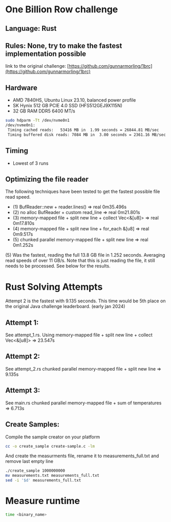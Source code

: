 # One Billion Row challenge
## Language: Rust
## Rules: None, try to make the fastest implementation possible

link to the original challenge: [https://github.com/gunnarmorling/1brc](https://github.com/gunnarmorling/1brc)

## Hardware
- AMD 7840HS, Ubuntu Linux 23.10, balanced power profile
- SK Hynix 512 GB PCIE 4.0 SSD (HFS512GEJ9X115N)
- 32 GB RAM DDR5 6400 MT/s

```bash
sudo hdparm -Tt /dev/nvme0n1
/dev/nvme0n1:
 Timing cached reads:   53416 MB in  1.99 seconds = 26844.81 MB/sec
 Timing buffered disk reads: 7084 MB in  3.00 seconds = 2361.16 MB/sec
```

## Timing
- Lowest of 3 runs

## Optimizing the file reader
The following techniques have been tested to get the fastest possible file read speed.

- (1) BufReader::new + reader.lines()                          =>   real    0m35.496s
- (2) no alloc BufReader + custom read_line                    =>   real    0m21.801s
- (3) memory-mapped file + split new line + collect Vec<&[u8]> =>   real    0m17.810s
- (4) memory-mapped file + split new line + for_each &[u8]     =>   real    0m9.517s
- (5) chunked parallel memory-mapped file + split new line     =>   real    0m1.252s

(5) Was the fastest, reading the full 13.8 GB file in 1.252 seconds. Averaging read speeds of over 11 GB/s.
Note that this is just reading the file, it still needs to be processed. See below for the results.

# Rust Solving Attempts
Attempt 2 is the fastest with 9.135 seconds. This time would be 5th place on the original Java challenge leaderboard. (early jan 2024)

## Attempt 1:
See attempt_1.rs. Using memory-mapped file + split new line + collect Vec<&[u8]> => 23.547s

## Attempt 2:
See attempt_2.rs chunked parallel memory-mapped file + split new line => 9.135s

## Attempt 3:
See main.rs chunked parallel memory-mapped file + sum of temperatures => 6.713s

## Create Samples:
Compile the sample creator on your platform
```bash
cc -o create_sample create-sample.c -lm
```

And create the measurments file, rename it to measurements_full.txt and remove last empty line
```bash
./create_sample 1000000000
mv measurements.txt measurements_full.txt
sed -i '$d' measurements_full.txt
```

# Measure runtime
```bash
time <binary_name>
```